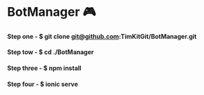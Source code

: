 # BotManager  🎮
#### Step one - $ git clone git@github.com:TimKitGit/BotManager.git
#### Step tow - $ cd ./BotManager
#### Step three - $ npm install
#### Step four - $ ionic serve
